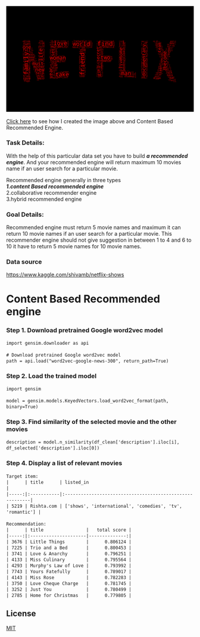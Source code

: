 <img src="https://github.com/taishi-nammoto/content_based_recommended_engine/blob/main/Data/wordcloud.png" width="800">

[Click here](https://github.com/taishi-nammoto/content_based_recommended_engine/blob/main/content_based_recommended_engine.ipynb) to see how I created the image above and Content Based Recommended Engine.


### Task Details:
With the help of this particular data set you have to build ***a recommended engine***. And your recommended engine will return maximum 10 movies name if an user search for a particular movie.

Recommended engine generally in three types <br>
***1.content Based recommended engine*** <br>
2.collaborative recommender engine <br>
3.hybrid recommended engine

### Goal Details:
Recommended engine must return 5 movie names and maximum it can return 10 movie names if an user search for a particular movie. This recommender engine should not give suggestion in between 1 to 4 and 6 to 10 it have to return 5 movie names for 10 movie names.

### Data source
https://www.kaggle.com/shivamb/netflix-shows

# Content Based Recommended engine

### Step 1. Download pretrained Google word2vec model
~~~
import gensim.downloader as api

# Download pretrained Google word2vec model
path = api.load("word2vec-google-news-300", return_path=True)
~~~

### Step 2. Load the trained model
~~~
import gensim

model = gensim.models.KeyedVectors.load_word2vec_format(path, binary=True)
~~~

### Step 3. Find similarity of the selected movie and the other movies
~~~
description = model.n_similarity(df_clean['description'].iloc[i], df_selected['description'].iloc[0])
~~~

### Step 4. Display a list of relevant movies

~~~
Target item: 
|      | title      | listed_in                                                |
|-----:|:-----------|:---------------------------------------------------------|
| 5219 | Rishta.com | ['shows', 'international', 'comedies', 'tv', 'romantic'] |

Recommendation: 
|      | title                |   total score |
|-----:|:---------------------|--------------:|
| 3676 | Little Things        |      0.806124 |
| 7225 | Trio and a Bed       |      0.800453 |
| 3741 | Love & Anarchy       |      0.796251 |
| 4133 | Miss Culinary        |      0.795564 |
| 4293 | Murphy's Law of Love |      0.793992 |
| 7743 | Yours Fatefully      |      0.789017 |
| 4143 | Miss Rose            |      0.782283 |
| 3750 | Love Cheque Charge   |      0.781745 |
| 3252 | Just You             |      0.780499 |
| 2785 | Home for Christmas   |      0.779805 |
~~~

## License
[MIT](https://choosealicense.com/licenses/mit/)
